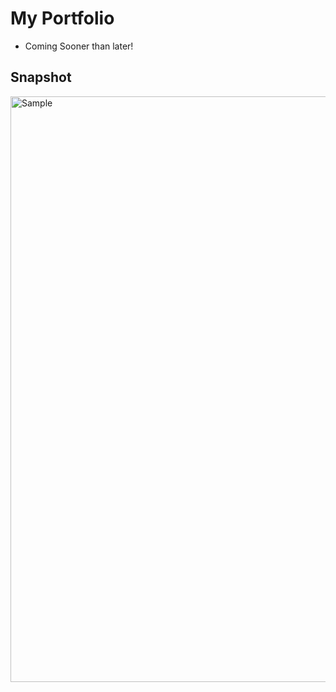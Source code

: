 # My Portfolio

- Coming Sooner than later!

## Snapshot

<img width="937" alt="Sample" src="https://github.com/Ryanb021/my-portfolio/assets/120413183/4701446b-6af0-4d79-97d7-b7d7e00b4e2f">

